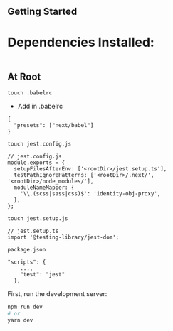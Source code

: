 ## Getting Started

# Dependencies Installed:

```yarn jest @testing-library/react babel-jest @testing-library/jest-dom @testing-library/user-event @testing-library/dom -D

```

## At Root

`touch .babelrc`

- Add in .babelrc

```
{
  "presets": ["next/babel"]
}
```

`touch jest.config.js`

```
// jest.config.js
module.exports = {
  setupFilesAfterEnv: ['<rootDir>/jest.setup.ts'],
  testPathIgnorePatterns: ['<rootDir>/.next/', '<rootDir>/node_modules/'],
  moduleNameMapper: {
    '\\.(scss|sass|css)$': 'identity-obj-proxy',
  },
};
```

`touch jest.setup.js`

```
// jest.setup.ts
import '@testing-library/jest-dom';
```

`package.json`

```
"scripts": {
    ...,
    "test": "jest"
  },
```

First, run the development server:

```bash
npm run dev
# or
yarn dev
```
